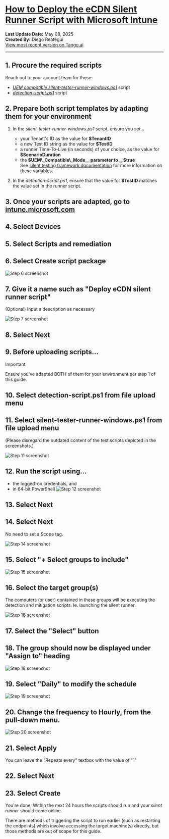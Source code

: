 # [How to Deploy the eCDN Silent Runner Script with Microsoft Intune](https://app.tango.us/app/workflow/48a538b3-59c6-45a7-8b3a-90cdafdd9d50?utm_source=markdown&utm_medium=markdown&utm_campaign=workflow%20export%20links)

__Last Update Date:__ May 08, 2025  
__Created By:__ Diego Reategui  
[View most recent version on Tango.ai](https://app.tango.us/app/workflow/48a538b3-59c6-45a7-8b3a-90cdafdd9d50?utm_source=markdown&utm_medium=markdown&utm_campaign=workflow%20export%20links)

***

## 1. Procure the required scripts

Reach out to your account team for these:

- [_UEM compatible silent-tester-runner-windows.ps1_](/silent-tester-runner-windows.ps1) script
- [_detection-script.ps1_](./detection-script.ps1) script

## 2. Prepare both script templates by adapting them for your environment

1. In the _silent-tester-runner-windows.ps1_ script, ensure you set...

    - your Tenant's ID as the value for __$TenantID__
    - a new Test ID string as the value for __$TestID__
    - a runner Time-To-Live (in seconds) of your choice, as the value for __$ScenarioDuration__
    - the __$UEM\_Compatible\_Mode__ parameter to __$true__  
    See [silent testing framework documentation](https://learn.microsoft.com/en-us/ecdn/technical-documentation/silent-testing-framework#run-instructions-for-windows-environment) for more information on these variables.

2. In the _detection-script.ps1_, ensure that the value for __$TestID__ matches the value set in the runner script.

## 3. Once your scripts are adapted, go to [intune.microsoft.com](https://intune.microsoft.com/#home)

## 4. Select Devices

## 5. Select Scripts and remediation

## 6. Select Create script package

![Step 6 screenshot](https://images.tango.us/workflows/48a538b3-59c6-45a7-8b3a-90cdafdd9d50/steps/1c630f12-32a5-4b74-b4ce-60876e72dfff/8dff296f-2ee9-4fc5-be3f-ef044af17231.png?crop=focalpoint&fit=crop&fp-x=0.3860&fp-y=0.1367&fp-z=2.5126&w=1200&border=2%2CF4F2F7&border-radius=8%2C8%2C8%2C8&border-radius-inner=8%2C8%2C8%2C8&blend-align=bottom&blend-mode=normal&blend-x=0&blend-w=1200&blend64=aHR0cHM6Ly9pbWFnZXMudGFuZ28udXMvc3RhdGljL21hZGUtd2l0aC10YW5nby13YXRlcm1hcmstdjIucG5n&mark-x=452&mark-y=221&m64=aHR0cHM6Ly9pbWFnZXMudGFuZ28udXMvc3RhdGljL2JsYW5rLnBuZz9tYXNrPWNvcm5lcnMmYm9yZGVyPTYlMkNGRjc0NDImdz0yOTUmaD03NiZmaXQ9Y3JvcCZjb3JuZXItcmFkaXVzPTEw)

## 7. Give it a name such as "Deploy eCDN silent runner script"

(Optional) Input a description as necessary

![Step 7 screenshot](https://images.tango.us/workflows/48a538b3-59c6-45a7-8b3a-90cdafdd9d50/steps/8d7496ca-5be2-4583-8ead-60bc59e8448c/aec78ed1-eaa3-44fd-b814-f4b73c9c9209.png?crop=focalpoint&fit=crop&fp-x=0.4292&fp-y=0.2261&fp-z=1.7049&w=1200&border=2%2CF4F2F7&border-radius=8%2C8%2C8%2C8&border-radius-inner=8%2C8%2C8%2C8&blend-align=bottom&blend-mode=normal&blend-x=0&blend-w=1200&blend64=aHR0cHM6Ly9pbWFnZXMudGFuZ28udXMvc3RhdGljL21hZGUtd2l0aC10YW5nby13YXRlcm1hcmstdjIucG5n&mark-x=307&mark-y=272&m64=aHR0cHM6Ly9pbWFnZXMudGFuZ28udXMvc3RhdGljL2JsYW5rLnBuZz9tYXNrPWNvcm5lcnMmYm9yZGVyPTYlMkNGRjc0NDImdz01ODYmaD0zOCZmaXQ9Y3JvcCZjb3JuZXItcmFkaXVzPTEw)

## 8. Select Next

## 9. Before uploading scripts...

> [!IMPORTANT]
> Ensure you've adapted BOTH of them for your environment per step 1 of this guide.

## 10. Select detection-script.ps1 from file upload menu

## 11. Select silent-tester-runner-windows.ps1 from file upload menu

(Please disregard the outdated content of the test scripts depicted in the screenshots.)

![Step 11 screenshot](https://images.tango.us/workflows/48a538b3-59c6-45a7-8b3a-90cdafdd9d50/steps/1bf95655-bde6-4166-bfb7-c0ff1db9df2c/18b6ef44-e7b1-4877-b91f-edbb9fdadeeb.png?crop=focalpoint&fit=crop&fp-x=0.3658&fp-y=0.3457&fp-z=2.0489&w=1200&border=2%2CF4F2F7&border-radius=8%2C8%2C8%2C8&border-radius-inner=8%2C8%2C8%2C8&blend-align=bottom&blend-mode=normal&blend-x=0&blend-w=1200&blend64=aHR0cHM6Ly9pbWFnZXMudGFuZ28udXMvc3RhdGljL21hZGUtd2l0aC10YW5nby13YXRlcm1hcmstdjIucG5n&mark-x=1065&mark-y=460&m64=aHR0cHM6Ly9pbWFnZXMudGFuZ28udXMvc3RhdGljL2JsYW5rLnBuZz9tYXNrPWNvcm5lcnMmYm9yZGVyPTYlMkNGRjc0NDImdz00NCZoPTQ1JmZpdD1jcm9wJmNvcm5lci1yYWRpdXM9MTA%3D)

## 12. Run the script using... 

- the logged-on credentials, and
- in 64-bit PowerShell
![Step 12 screenshot](https://images.tango.us/workflows/48a538b3-59c6-45a7-8b3a-90cdafdd9d50/steps/17959d70-a24c-4b60-b77d-b4728579a0a8/ae037ac5-4262-4e8e-a621-7f7393d1716f.png?crop=focalpoint&fit=crop&fp-x=0.3077&fp-y=0.6828&fp-z=2.9303&w=1200&border=2%2CF4F2F7&border-radius=8%2C8%2C8%2C8&border-radius-inner=8%2C8%2C8%2C8&blend-align=bottom&blend-mode=normal&blend-x=0&blend-w=1200&blend64=aHR0cHM6Ly9pbWFnZXMudGFuZ28udXMvc3RhdGljL21hZGUtd2l0aC10YW5nby13YXRlcm1hcmstdjIucG5n&mark-x=527&mark-y=349&m64=aHR0cHM6Ly9pbWFnZXMudGFuZ28udXMvc3RhdGljL2JsYW5rLnBuZz9tYXNrPWNvcm5lcnMmYm9yZGVyPTYlMkNGRjc0NDImdz0xNDUmaD01NiZmaXQ9Y3JvcCZjb3JuZXItcmFkaXVzPTEw)

## 13. Select Next

## 14. Select Next

No need to set a Scope tag.

![Step 14 screenshot](https://images.tango.us/workflows/48a538b3-59c6-45a7-8b3a-90cdafdd9d50/steps/e423f134-b207-4852-865f-8c617af9ad85/95bac6d3-e009-4672-9e20-5ac338f431f3.png?crop=focalpoint&fit=crop&fp-x=0.5000&fp-y=0.5000&w=1200&border=2%2CF4F2F7&border-radius=8%2C8%2C8%2C8&border-radius-inner=8%2C8%2C8%2C8&blend-align=bottom&blend-mode=normal&blend-x=0&blend-w=1200&blend64=aHR0cHM6Ly9pbWFnZXMudGFuZ28udXMvc3RhdGljL21hZGUtd2l0aC10YW5nby13YXRlcm1hcmstdjIucG5n&mark-x=237&mark-y=721&m64=aHR0cHM6Ly9pbWFnZXMudGFuZ28udXMvc3RhdGljL2JsYW5rLnBuZz9tYXNrPWNvcm5lcnMmYm9yZGVyPTQlMkNGRjc0NDImdz02MSZoPTIyJmZpdD1jcm9wJmNvcm5lci1yYWRpdXM9MTA%3D)

## 15. Select "+ Select groups to include"

![Step 15 screenshot](https://images.tango.us/workflows/48a538b3-59c6-45a7-8b3a-90cdafdd9d50/steps/282f48a1-63a5-4d75-be1a-732925f92ead/52755cdf-ea02-49b6-9e50-3a94b48f5864.png?crop=focalpoint&fit=crop&fp-x=0.3169&fp-y=0.3669&fp-z=1.5422&w=1200&border=2%2CF4F2F7&border-radius=8%2C8%2C8%2C8&border-radius-inner=8%2C8%2C8%2C8&blend-align=bottom&blend-mode=normal&blend-x=0&blend-w=1200&blend64=aHR0cHM6Ly9pbWFnZXMudGFuZ28udXMvc3RhdGljL21hZGUtd2l0aC10YW5nby13YXRlcm1hcmstdjIucG5n&mark-x=264&mark-y=364&m64=aHR0cHM6Ly9pbWFnZXMudGFuZ28udXMvc3RhdGljL2JsYW5rLnBuZz9tYXNrPWNvcm5lcnMmYm9yZGVyPTYlMkNGRjc0NDImdz02NDUmaD0yNyZmaXQ9Y3JvcCZjb3JuZXItcmFkaXVzPTEw)

## 16. Select the target group(s)

The computers (or user) contained in these groups will be executing the detection and mitigation scripts. Ie. launching the silent runner.

![Step 16 screenshot](https://images.tango.us/workflows/48a538b3-59c6-45a7-8b3a-90cdafdd9d50/steps/688cc509-f891-4048-9be8-a95c95d58173/7ea0cbdb-c14f-4c0f-9003-02a562334a75.png?crop=focalpoint&fit=crop&fp-x=0.8324&fp-y=0.1727&fp-z=2.8266&w=1200&border=2%2CF4F2F7&border-radius=8%2C8%2C8%2C8&border-radius-inner=8%2C8%2C8%2C8&blend-align=bottom&blend-mode=normal&blend-x=0&blend-w=1200&blend64=aHR0cHM6Ly9pbWFnZXMudGFuZ28udXMvc3RhdGljL21hZGUtd2l0aC10YW5nby13YXRlcm1hcmstdjIucG5n&mark-x=104&mark-y=311&m64=aHR0cHM6Ly9pbWFnZXMudGFuZ28udXMvc3RhdGljL2JsYW5rLnBuZz9tYXNrPWNvcm5lcnMmYm9yZGVyPTYlMkNGRjc0NDImdz0xMDU1Jmg9MTE1JmZpdD1jcm9wJmNvcm5lci1yYWRpdXM9MTA%3D)

## 17. Select the "Select" button

## 18. The group should now be displayed under "Assign to" heading

![Step 18 screenshot](https://images.tango.us/workflows/48a538b3-59c6-45a7-8b3a-90cdafdd9d50/steps/6f6cf66d-da77-47eb-95f8-c82975fa2499/6c2415c0-6051-47d6-a7ce-b3ff6044a926.png?crop=focalpoint&fit=crop&fp-x=0.3169&fp-y=0.3122&fp-z=1.5422&w=1200&border=2%2CF4F2F7&border-radius=8%2C8%2C8%2C8&border-radius-inner=8%2C8%2C8%2C8&blend-align=bottom&blend-mode=normal&blend-x=0&blend-w=1200&blend64=aHR0cHM6Ly9pbWFnZXMudGFuZ28udXMvc3RhdGljL21hZGUtd2l0aC10YW5nby13YXRlcm1hcmstdjIucG5n&mark-x=264&mark-y=315&m64=aHR0cHM6Ly9pbWFnZXMudGFuZ28udXMvc3RhdGljL2JsYW5rLnBuZz9tYXNrPWNvcm5lcnMmYm9yZGVyPTYlMkNGRjc0NDImdz02NDUmaD05NyZmaXQ9Y3JvcCZjb3JuZXItcmFkaXVzPTEw)

## 19. Select "Daily" to modify the schedule

![Step 19 screenshot](https://images.tango.us/workflows/48a538b3-59c6-45a7-8b3a-90cdafdd9d50/steps/93c41818-f531-4228-b44a-8a3e0f44044b/197575be-e734-446d-afd7-efaf6d7cab52.png?crop=focalpoint&fit=crop&fp-x=0.2424&fp-y=0.3213&fp-z=3.0980&w=1200&border=2%2CF4F2F7&border-radius=8%2C8%2C8%2C8&border-radius-inner=8%2C8%2C8%2C8&blend-align=bottom&blend-mode=normal&blend-x=0&blend-w=1200&blend64=aHR0cHM6Ly9pbWFnZXMudGFuZ28udXMvc3RhdGljL21hZGUtd2l0aC10YW5nby13YXRlcm1hcmstdjIucG5n&mark-x=562&mark-y=351&m64=aHR0cHM6Ly9pbWFnZXMudGFuZ28udXMvc3RhdGljL2JsYW5rLnBuZz9tYXNrPWNvcm5lcnMmYm9yZGVyPTYlMkNGRjc0NDImdz03NyZoPTUzJmZpdD1jcm9wJmNvcm5lci1yYWRpdXM9MTA%3D)

## 20. Change the frequency to Hourly, from the pull-down menu.

![Step 20 screenshot](https://images.tango.us/workflows/48a538b3-59c6-45a7-8b3a-90cdafdd9d50/steps/c09ee667-7ec2-4e29-b1f5-61cb3238f5f6/8e584059-273d-4899-9e52-56b24f30d804.png?crop=focalpoint&fit=crop&fp-x=0.9097&fp-y=0.2899&fp-z=2.9721&w=1200&border=2%2CF4F2F7&border-radius=8%2C8%2C8%2C8&border-radius-inner=8%2C8%2C8%2C8&blend-align=bottom&blend-mode=normal&blend-x=0&blend-w=1200&blend64=aHR0cHM6Ly9pbWFnZXMudGFuZ28udXMvc3RhdGljL21hZGUtd2l0aC10YW5nby13YXRlcm1hcmstdjIucG5n&mark-x=589&mark-y=336&m64=aHR0cHM6Ly9pbWFnZXMudGFuZ28udXMvc3RhdGljL2JsYW5rLnBuZz9tYXNrPWNvcm5lcnMmYm9yZGVyPTYlMkNGRjc0NDImdz01NzgmaD04MiZmaXQ9Y3JvcCZjb3JuZXItcmFkaXVzPTEw)

## 21. Select Apply

You can leave the "Repeats every" textbox with the value of "1"

## 22. Select Next

## 23. Select Create

You're done. Within the next 24 hours the scripts should run and your _silent runner_ should come online.

There are methods of triggering the script to run earlier (such as restarting the endpoints) which involve accessing the target machine(s) directly, but those methods are out of scope for this guide.
